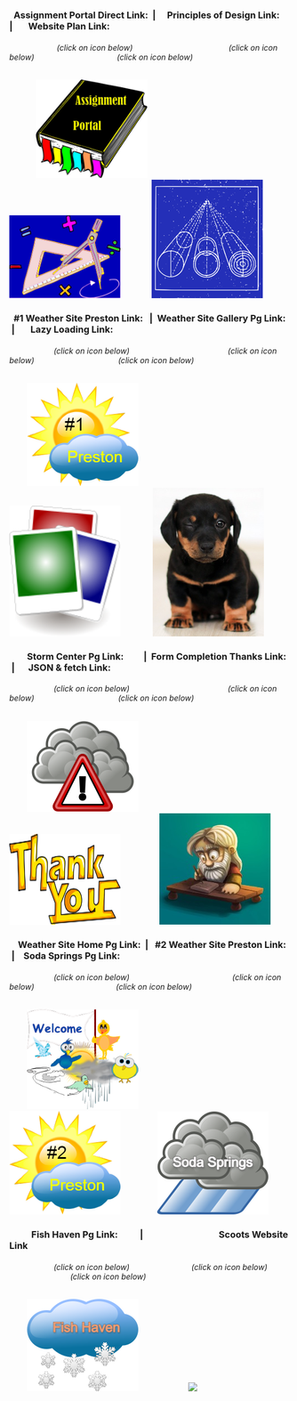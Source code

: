 ### &nbsp; Assignment Portal Direct Link: &nbsp;|&emsp; Principles of Design Link:&emsp; |&nbsp; &emsp; Website Plan Link:

###### &emsp; &nbsp; &emsp; &emsp; &nbsp; &nbsp; &nbsp; (click on icon below) &nbsp; &nbsp; &nbsp; &nbsp; &emsp; &emsp; &nbsp; &nbsp; &nbsp; &nbsp; &emsp; &nbsp; &emsp; &emsp; &nbsp; (click on icon below) &nbsp; &nbsp; &emsp; &emsp; &nbsp; &nbsp; &nbsp; &nbsp; &emsp; &emsp; &emsp; &nbsp; (click on icon below)                                                              

&emsp; &emsp; &nbsp; &nbsp;[<img src="sources/assignment_portal_icon_link.png" width="200">](https://jmmonjeremy.github.io/)
&nbsp; &emsp; &nbsp; &emsp; &emsp; &nbsp;[<img src="sources/design_principles_icon_link.png" width="200">](https://jmmonjeremy.github.io/design-principles.html) 
&nbsp; &nbsp; &emsp; &emsp; [<img src="sources/site_plan_icon_link.png" width="200">](https://jmmonjeremy.github.io/lesson2/index.html)
        
### &nbsp; #1 Weather Site Preston Link: &nbsp; | &nbsp;Weather Site Gallery Pg Link: &nbsp;|&nbsp; &emsp; Lazy Loading Link:
           
###### &emsp; &nbsp; &emsp; &emsp; &emsp; (click on icon below) &emsp; &emsp; &nbsp; &nbsp; &emsp; &nbsp; &emsp; &emsp; &nbsp; &nbsp; &nbsp; &emsp; &emsp; (click on icon below) &emsp; &nbsp; &nbsp; &emsp; &emsp; &nbsp; &nbsp; &nbsp; &emsp; &emsp; &emsp; (click on icon below)    

&emsp; &emsp;[<img src="sources/1st_weather_preston_pg_icon_link.png" width="200">](https://jmmonjeremy.github.io/weather/preston.html)
&emsp; &emsp; &emsp; &emsp; &emsp; [<img src="sources/weather_gallery_pg_icon_link.png" width="200">](https://jmmonjeremy.github.io/weather/gallery-7.html) 
&emsp; &emsp; &emsp; [<img src="sources/lazyloading_icon_link.jpg" width="200">](https://jmmonjeremy.github.io/lesson-4/lazyload.html)

### &nbsp; &emsp; &nbsp;Storm Center Pg Link: &nbsp; &emsp; &nbsp;|&nbsp; Form Completion Thanks Link: &nbsp;| &emsp; JSON & fetch Link:

###### &emsp; &nbsp; &emsp; &emsp; &emsp; (click on icon below) &emsp; &emsp; &nbsp; &nbsp; &emsp; &nbsp; &emsp; &emsp; &nbsp; &nbsp; &nbsp; &emsp; &emsp; (click on icon below) &emsp; &nbsp; &nbsp; &emsp; &emsp; &nbsp; &nbsp; &nbsp; &emsp; &emsp; &emsp; (click on icon below)

&emsp; &emsp;[<img src="sources/weather_stormcenter_pg_icon_link.png" width="200">](https://jmmonjeremy.github.io/weather/stormcenter.html)
&emsp; &emsp; &emsp; &emsp; &nbsp; [<img src="sources/weather_thanks_pg_icon_link.png" width="200">](https://jmmonjeremy.github.io/weather/thanks.html)
&nbsp;&emsp; &emsp; &emsp; &nbsp; [<img src="sources/JSON_fetch_prophets_icon_link.jpg" width="200">](https://jmmonjeremy.github.io//lesson-9/prophets.html)

### &nbsp; &nbsp; Weather Site Home Pg Link: &nbsp;| &nbsp; #2 Weather Site Preston Link: &nbsp;|&nbsp; &nbsp; Soda Springs Pg Link:

###### &emsp; &nbsp; &emsp; &emsp; &emsp; (click on icon below)&emsp; &emsp; &nbsp; &nbsp; &emsp; &nbsp; &emsp; &emsp; &nbsp; &nbsp; &nbsp; &emsp; &emsp; &nbsp; &nbsp;(click on icon below) &emsp; &nbsp; &nbsp; &emsp; &emsp; &nbsp; &nbsp; &nbsp; &emsp; &emsp; &emsp;(click on icon below) 

&emsp; &emsp;[<img src="sources/weather_home_pg_icon_link.png" width="200">](https://jmmonjeremy.github.io/lesson-5/index.html)
&emsp; &emsp; &emsp; &emsp; &emsp;[<img src="sources/2nd_weather_preston_pg_icon_link.png" width="200">](https://jmmonjeremy.github.io/lesson-10/preston-10.html)
&nbsp;&emsp; &emsp; &emsp; &nbsp;[<img src="sources/weather_soda_springs_pg_icon_link.png" width="200">](https://jmmonjeremy.github.io/lesson-11/soda_springs.html)

### &nbsp; &nbsp; &emsp; &nbsp;Fish Haven Pg Link: &nbsp; &emsp; &nbsp; | &nbsp; &emsp; &emsp; &nbsp; &nbsp; &emsp; &nbsp; &emsp; &emsp; Scoots Website Link

###### &emsp; &nbsp; &emsp; &emsp; &emsp; (click on icon below) &emsp; &emsp; &nbsp; &nbsp; &nbsp; &emsp; &emsp; &nbsp; &nbsp;(click on icon below) &emsp; &nbsp; &nbsp; &emsp; &emsp; &nbsp; &nbsp; &nbsp; &emsp; &emsp; &emsp;(click on icon below) 


&emsp; &emsp;[<img src="sources/weather_fish_haven_pg_icon_link.png" width="200">](https://jmmonjeremy.github.io/lesson-6/fish_haven.html)
&emsp; &emsp; &emsp; &emsp; &emsp;[<img src="scoots_icon_link.png" width="200">](https://jmmonjeremy.github.io/XII_final_project_scoots/index.html)
